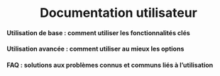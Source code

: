 <div align="center"><H1> Documentation utilisateur </H1></div>

#### Utilisation de base : comment utiliser les fonctionnalités clés



#### Utilisation avancée : comment utiliser au mieux les options



#### FAQ : solutions aux problèmes connus et communs liés à l’utilisation
